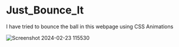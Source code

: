 # Just_Bounce_It

I have tried to bounce the ball in this webpage using CSS Animations

![Screenshot 2024-02-23 115530](https://github.com/Wespy07/Just_Bounce_It/assets/143990246/cc9d40b7-8de2-475e-8363-d085c6188fa5)
